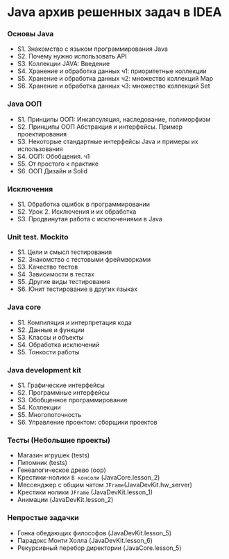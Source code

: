 # Java архив решенных задач в IDEA

### Основы Java
- S1. Знакомство с языком программирования Java
- S2. Почему нужно использовать API
- S3. Коллекции JAVA: Введение
- S4. Хранение и обработка данных ч1: приоритетные коллекции
- S5. Хранение и обработка данных ч2: множество коллекций Map
- S6. Хранение и обработка данных ч3: множество коллекций Set

### Java ООП
- S1. Принципы ООП: Инкапсуляция, наследование, полиморфизм
- S2. Принципы ООП Абстракция и интерфейсы. Пример проектирования
- S3. Некоторые стандартные интерфейсы Java и примеры их использования
- S4. ООП: Обобщения. ч1
- S5. От простого к практике
- S6. ООП Дизайн и Solid

### Исключения
- S1. Обработка ошибок в программировании
- S2. Урок 2. Исключения и их обработка
- S3. Продвинутая работа с исключениями в Java

### Unit test. Mockito
- S1. Цели и смысл тестирования
- S2. Знакомство с тестовыми фреймворками
- S3. Качество тестов
- S4. Зависимости в тестах
- S5. Другие виды тестирования
- S6. Юнит тестирование в других языках

### Java core
- S1. Компиляция и интерпретация кода
- S2. Данные и функции
- S3. Классы и объекты
- S4. Обработка исключений
- S5. Тонкости работы

### Java development kit
- S1. Графические интерфейсы
- S2. Программные интерфейсы
- S3. Обобщенное программирование
- S4. Коллекции
- S5. Многопоточность
- S6. Управление проектом: сборщики проектов

### Тесты (Небольшие проекты)
- Магазин игрушек (tests)
- Питомник (tests)
- Генеалогическое древо (oop)
- Крестики-нолики `В консоли` (JavaCore.lesson_2)
- Мессенджер с общим чатом `JFrame`(JavaDevKit.hw_server)
- Крестики нолики `JFrame` (JavaDevKit.lesson_1)
- Анимации (JavaDevKit.lesson_2)

### Непростые задачки
- Гонка обедающих философов (JavaDevKit.lesson_5)
- Парадокс Монти Холла (JavaDevKit.lesson_6)
- Рекурсивный перебор директории (JavaCore.lesson_5)


